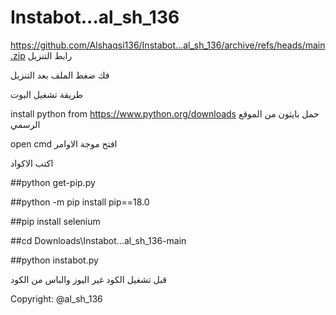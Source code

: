 # Instabot...al_sh_136


https://github.com/Alshaqsi136/Instabot...al_sh_136/archive/refs/heads/main.zip     رابط التنزيل

فك ضغط الملف بعد التنزيل



طريقة تشغيل البوت


 install python from https://www.python.org/downloads حمل بايثون من الموقع الرسمي
 
 
 
 
 open cmd    افتح موجة الاوامر
 

 
اكتب الاكواد 
 
 
 
 
 ##python get-pip.py
 
 
 ##python -m pip install pip==18.0
 
 
 ##pip install selenium
 
 
 ##cd Downloads\Instabot...al_sh_136-main
 
 
 ##python instabot.py
 

قبل تشغيل الكود غير اليوز والباس من الكود


Copyright: @al_sh_136
